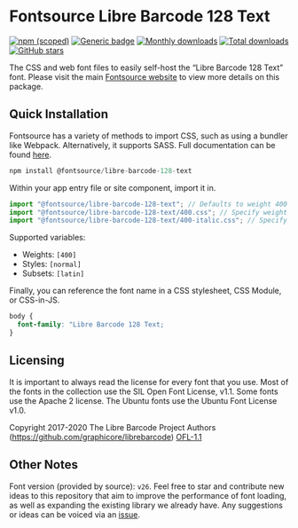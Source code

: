 # Fontsource Libre Barcode 128 Text

[![npm (scoped)](https://img.shields.io/npm/v/@fontsource/libre-barcode-128-text?color=brightgreen)](https://www.npmjs.com/package/@fontsource/libre-barcode-128-text) [![Generic badge](https://img.shields.io/badge/fontsource-passing-brightgreen)](https://github.com/fontsource/fontsource) [![Monthly downloads](https://badgen.net/npm/dm/@fontsource/libre-barcode-128-text)](https://github.com/fontsource/fontsource) [![Total downloads](https://badgen.net/npm/dt/@fontsource/libre-barcode-128-text)](https://github.com/fontsource/fontsource) [![GitHub stars](https://img.shields.io/github/stars/fontsource/fontsource.svg?style=social&label=Star)](https://github.com/fontsource/fontsource/stargazers)

The CSS and web font files to easily self-host the “Libre Barcode 128 Text” font. Please visit the main [Fontsource website](https://fontsource.org/fonts/libre-barcode-128-text) to view more details on this package.

## Quick Installation

Fontsource has a variety of methods to import CSS, such as using a bundler like Webpack. Alternatively, it supports SASS. Full documentation can be found [here](https://fontsource.org/docs/getting-started/introduction).

```javascript
npm install @fontsource/libre-barcode-128-text
```

Within your app entry file or site component, import it in.

```javascript
import "@fontsource/libre-barcode-128-text"; // Defaults to weight 400
import "@fontsource/libre-barcode-128-text/400.css"; // Specify weight
import "@fontsource/libre-barcode-128-text/400-italic.css"; // Specify weight and style

```

Supported variables:
- Weights: `[400]`
- Styles: `[normal]`
- Subsets: `[latin]`

Finally, you can reference the font name in a CSS stylesheet, CSS Module, or CSS-in-JS.

```css
body {
  font-family: "Libre Barcode 128 Text;
}
```

## Licensing
It is important to always read the license for every font that you use.
Most of the fonts in the collection use the SIL Open Font License, v1.1. Some fonts use the Apache 2 license. The Ubuntu fonts use the Ubuntu Font License v1.0.

Copyright 2017-2020 The Libre Barcode Project Authors (https://github.com/graphicore/librebarcode)
[OFL-1.1](http://scripts.sil.org/OFL)

## Other Notes
Font version (provided by source): `v26`.
Feel free to star and contribute new ideas to this repository that aim to improve the performance of font loading, as well as expanding the existing library we already have. Any suggestions or ideas can be voiced via an [issue](https://github.com/fontsource/fontsource/issues).